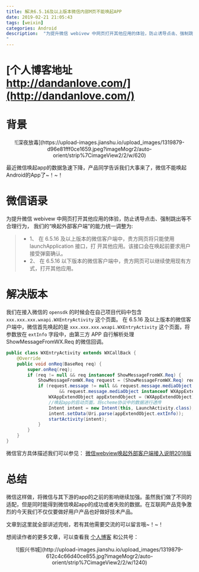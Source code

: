 ```yaml
---
title: 解决6.5.16及以上版本微信内部M页不能唤起APP
date: 2019-02-21 21:05:43
tags: [weixin]
categories: Android
description:  "为提升微信 webivew 中网页打开其他应用的体验，防止诱导点击、强制跳出等不合理行为， 我们的“唤起外部客户端”的能力统一调整为:在 6.5.16 及以上版本的微信客户端中，贵方网页将只能使用 launchApplication 接口，打开其他应用。该接口会在唤起前要求用户接受弹窗确认; 在 6.5.16 以下版本的微信客户端中，贵方网页可以继续使用现有方式，打开其他应用。
"
---
```


# [个人博客地址 http://dandanlove.com/](http://dandanlove.com/)

# 背景

<center>![深夜放毒](https://upload-images.jianshu.io/upload_images/1319879-d96e81fff0ce1659.jpeg?imageMogr2/auto-orient/strip%7CimageView2/2/w/620)</center>


最近微信唤起app的数据急速下降，产品同学告诉我们大事来了，微信不能唤起Android的App了~！~！

# 微信语录

为提升微信 webivew 中网页打开其他应用的体验，防止诱导点击、强制跳出等不合理行为， 我们的“唤起外部客户端”的能力统一调整为:
>- 1、 在 6.5.16 及以上版本的微信客户端中，贵方网页将只能使用 launchApplication 接口，打
开其他应用。该接口会在唤起前要求用户接受弹窗确认。
>- 2、 在 6.5.16 以下版本的微信客户端中，贵方网页可以继续使用现有方式，打开其他应用。


# 解决版本

我们在接入微信的 `opensdk` 的时候会在自己项目代码中包含 `xxx.xxx.xxx.wxapi.WXEntryActivity` 这个页面。
在 6.5.16 及以上版本的微信客户端中，微信首先唤起的是 `xxx.xxx.xxx.wxapi.WXEntryActivity` 这个页面，将参数放在 `extInfo` 字段中，由第三方 APP 自行解析处理 ShowMessageFromWX.Req 的微信回调。

```java
public class WXEntryActivity extends WXCallBack {
    @Override
    public void onReq(BaseReq req) {
        super.onReq(req);
        if (req != null && req instanceof ShowMessageFromWX.Req) {
            ShowMessageFromWX.Req request = (ShowMessageFromWX.Req) req;
            if (request.message != null && request.message.mediaObject != null
                    && request.message.mediaObject instanceof WXAppExtendObject) {
                WXAppExtendObject appExtendObject = (WXAppExtendObject) request.message.mediaObject;
                //唤起app的启动页面，将scheme协议中的数据进行透传
                Intent intent = new Intent(this, LaunchActivity.class);
                intent.setData(Uri.parse(appExtendObject.extInfo));
                startActivity(intent);
            }
        }
    }
}
```

微信官方具体描述我们可以参见： [微信webview唤起外部客户端接入说明2018版](https://download.csdn.net/download/stven_king/10969400)

# 总结
微信这样做，将微信与其下游的app的之前的影响继续加强。虽然我们做了不同的适配，但是同时能得到微信唤起app的成功或者失败的数据。在互联网产品竞争激烈的今天我们不仅仅要做好用户产品也好做好技术产品。



文章到这里就全部讲述完啦，若有其他需要交流的可以留言哦~！~！

想阅读作者的更多文章，可以查看我 [个人博客](http://dandanlove.com/) 和公共号：

<center>![振兴书城](http://upload-images.jianshu.io/upload_images/1319879-612c4c66d40ce855.jpg?imageMogr2/auto-orient/strip%7CimageView2/2/w/1240)</center>